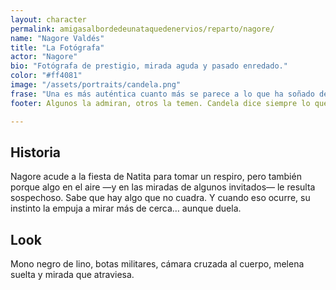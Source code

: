 ```yaml
---
layout: character
permalink: amigasalbordedeunataquedenervios/reparto/nagore/
name: "Nagore Valdés"
title: "La Fotógrafa"
actor: "Nagore"
bio: "Fotógrafa de prestigio, mirada aguda y pasado enredado."
color: "#ff4081"
image: "/assets/portraits/candela.png"
frase: "Una es más auténtica cuanto más se parece a lo que ha soñado de sí misma. Elegante, hermética y siempre alerta, guarda secretos de muchos… y uno muy propio."
footer: Algunos la admiran, otros la temen. Candela dice siempre lo que piensa y lo dice bien. Tiene la capacidad de desarmar a cualquiera con una sola frase certera.

---
```

## Historia
  
Nagore acude a la fiesta de Natita para tomar un respiro, pero también porque algo en el aire —y en las miradas de algunos invitados— le resulta sospechoso. Sabe que hay algo que no cuadra. Y cuando eso ocurre, su instinto la empuja a mirar más de cerca… aunque duela.  

## Look

Mono negro de lino, botas militares, cámara cruzada al cuerpo, melena suelta y mirada que atraviesa.
